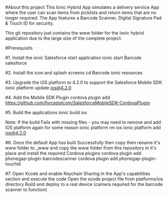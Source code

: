 #About this project
This Ionic Hybrid App simulates a delivery service App where the user can scan items from picklists and return items that are no longer required.  The App features a Barcode Scanner, Digital Signature Pad & Touch ID for security.

This git repository just contains the www folder for the Ionic hybrid application due to the large size of the complete project.

#Prerequisits

#1.  Install the ionic Salesforce start application
ionic start Barcode salesforce

#2.  Install the icon and splash screens
cd Barcode
ionic resources

#3.  Upgrade the iOS platform to 4.2.0 to support the Salesforce Mobile SDK
ionic platform update ios@4.2.0

#4.  Add the Mobile SDK Plugin
cordova plugin add https://github.com/forcedotcom/SalesforceMobileSDK-CordovaPlugin

#5. Build the applications
ionic build ios

Note: If the build Fails with missing files - you may need to remove and add iOS platform again for some reason
ionic platform rm ios
ionic platform add ios@4.2.0

#6. Once the default App has built Successfully then copy then rename it's www folder to _www and copy the www folder from this repository in it's place and install the required Cordova plugins
cordova plugin add phonegap-plugin-barcodescanner
cordova plugin add phonegap-plugin-touchid

#7. Open Xcode and enable Keychain Sharing in the App's capabilities section and execute the code
Open the xcode project file from platforms/ios directory
Build and deploy to a real device (camera required for the barcode scanner to function)

